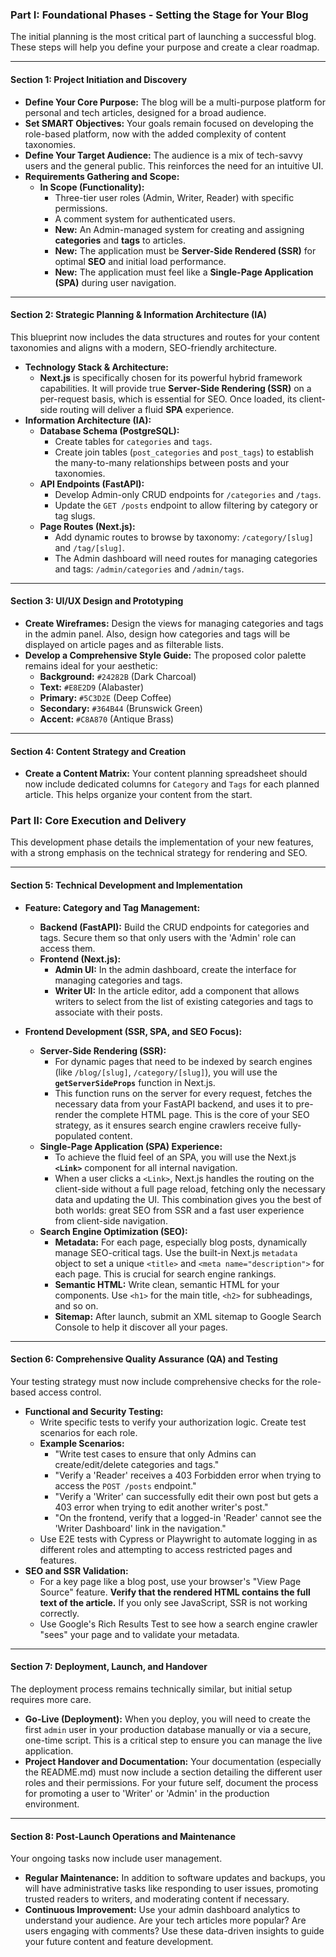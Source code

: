 ### **Part I: Foundational Phases - Setting the Stage for Your Blog**

The initial planning is the most critical part of launching a successful blog. These steps will help you define your purpose and create a clear roadmap.

---

#### **Section 1: Project Initiation and Discovery**

* **Define Your Core Purpose:** The blog will be a multi-purpose platform for personal and tech articles, designed for a broad audience.
* **Set SMART Objectives:** Your goals remain focused on developing the role-based platform, now with the added complexity of content taxonomies.
* **Define Your Target Audience:** The audience is a mix of tech-savvy users and the general public. This reinforces the need for an intuitive UI.
* **Requirements Gathering and Scope:**
    * **In Scope (Functionality):**
        * Three-tier user roles (Admin, Writer, Reader) with specific permissions.
        * A comment system for authenticated users.
        * **New:** An Admin-managed system for creating and assigning **categories** and **tags** to articles.
        * **New:** The application must be **Server-Side Rendered (SSR)** for optimal **SEO** and initial load performance.
        * **New:** The application must feel like a **Single-Page Application (SPA)** during user navigation.

---

#### **Section 2: Strategic Planning & Information Architecture (IA)**

This blueprint now includes the data structures and routes for your content taxonomies and aligns with a modern, SEO-friendly architecture.

* **Technology Stack & Architecture:**
    * **Next.js** is specifically chosen for its powerful hybrid framework capabilities. It will provide true **Server-Side Rendering (SSR)** on a per-request basis, which is essential for SEO. Once loaded, its client-side routing will deliver a fluid **SPA** experience.
* **Information Architecture (IA):**
    * **Database Schema (PostgreSQL):**
        * Create tables for `categories` and `tags`.
        * Create join tables (`post_categories` and `post_tags`) to establish the many-to-many relationships between posts and your taxonomies.
    * **API Endpoints (FastAPI):**
        * Develop Admin-only CRUD endpoints for `/categories` and `/tags`.
        * Update the `GET /posts` endpoint to allow filtering by category or tag slugs.
    * **Page Routes (Next.js):**
        * Add dynamic routes to browse by taxonomy: `/category/[slug]` and `/tag/[slug]`.
        * The Admin dashboard will need routes for managing categories and tags: `/admin/categories` and `/admin/tags`.

---

#### **Section 3: UI/UX Design and Prototyping**

* **Create Wireframes:** Design the views for managing categories and tags in the admin panel. Also, design how categories and tags will be displayed on article pages and as filterable lists.
* **Develop a Comprehensive Style Guide:** The proposed color palette remains ideal for your aesthetic:
    * **Background:** `#24282B` (Dark Charcoal)
    * **Text:** `#E8E2D9` (Alabaster)
    * **Primary:** `#5C3D2E` (Deep Coffee)
    * **Secondary:** `#364B44` (Brunswick Green)
    * **Accent:** `#C8A870` (Antique Brass)

---

#### **Section 4: Content Strategy and Creation**

* **Create a Content Matrix:** Your content planning spreadsheet should now include dedicated columns for `Category` and `Tags` for each planned article. This helps organize your content from the start.

### **Part II: Core Execution and Delivery**

This development phase details the implementation of your new features, with a strong emphasis on the technical strategy for rendering and SEO.

---

#### **Section 5: Technical Development and Implementation**

* **Feature: Category and Tag Management:**
    * **Backend (FastAPI):** Build the CRUD endpoints for categories and tags. Secure them so that only users with the 'Admin' role can access them.
    * **Frontend (Next.js):**
        * **Admin UI:** In the admin dashboard, create the interface for managing categories and tags.
        * **Writer UI:** In the article editor, add a component that allows writers to select from the list of existing categories and tags to associate with their posts.

* **Frontend Development (SSR, SPA, and SEO Focus):**
    * **Server-Side Rendering (SSR):**
        * For dynamic pages that need to be indexed by search engines (like `/blog/[slug]`, `/category/[slug]`), you will use the **`getServerSideProps`** function in Next.js.
        * This function runs on the server for every request, fetches the necessary data from your FastAPI backend, and uses it to pre-render the complete HTML page. This is the core of your SEO strategy, as it ensures search engine crawlers receive fully-populated content.
    * **Single-Page Application (SPA) Experience:**
        * To achieve the fluid feel of an SPA, you will use the Next.js **`<Link>`** component for all internal navigation.
        * When a user clicks a `<Link>`, Next.js handles the routing on the client-side without a full page reload, fetching only the necessary data and updating the UI. This combination gives you the best of both worlds: great SEO from SSR and a fast user experience from client-side navigation.
    * **Search Engine Optimization (SEO):**
        * **Metadata:** For each page, especially blog posts, dynamically manage SEO-critical tags. Use the built-in Next.js `metadata` object to set a unique `<title>` and `<meta name="description">` for each page. This is crucial for search engine rankings.
        * **Semantic HTML:** Write clean, semantic HTML for your components. Use `<h1>` for the main title, `<h2>` for subheadings, and so on.
        * **Sitemap:** After launch, submit an XML sitemap to Google Search Console to help it discover all your pages.

---

#### **Section 6: Comprehensive Quality Assurance (QA) and Testing**

Your testing strategy must now include comprehensive checks for the role-based access control.

* **Functional and Security Testing:**
    * Write specific tests to verify your authorization logic. Create test scenarios for each role.
    * **Example Scenarios:**
        * "Write test cases to ensure that only Admins can create/edit/delete categories and tags."
        * "Verify a 'Reader' receives a 403 Forbidden error when trying to access the `POST /posts` endpoint."
        * "Verify a 'Writer' can successfully edit their own post but gets a 403 error when trying to edit another writer's post."
        * "On the frontend, verify that a logged-in 'Reader' cannot see the 'Writer Dashboard' link in the navigation."
    * Use E2E tests with Cypress or Playwright to automate logging in as different roles and attempting to access restricted pages and features.
* **SEO and SSR Validation:**
    * For a key page like a blog post, use your browser's "View Page Source" feature. **Verify that the rendered HTML contains the full text of the article.** If you only see JavaScript, SSR is not working correctly.
    * Use Google's Rich Results Test to see how a search engine crawler "sees" your page and to validate your metadata.

---

#### **Section 7: Deployment, Launch, and Handover**

The deployment process remains technically similar, but initial setup requires more care.

* **Go-Live (Deployment):** When you deploy, you will need to create the first `admin` user in your production database manually or via a secure, one-time script. This is a critical step to ensure you can manage the live application.
* **Project Handover and Documentation:** Your documentation (especially the README.md) must now include a section detailing the different user roles and their permissions. For your future self, document the process for promoting a user to 'Writer' or 'Admin' in the production environment.

---

#### **Section 8: Post-Launch Operations and Maintenance**

Your ongoing tasks now include user management.

* **Regular Maintenance:** In addition to software updates and backups, you will have administrative tasks like responding to user issues, promoting trusted readers to writers, and moderating content if necessary.
* **Continuous Improvement:** Use your admin dashboard analytics to understand your audience. Are your tech articles more popular? Are users engaging with comments? Use these data-driven insights to guide your future content and feature development.